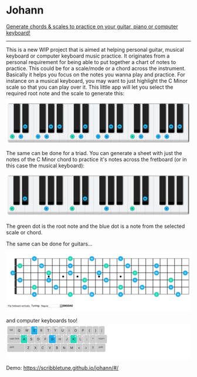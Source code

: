# Johann
[Generate chords & scales to practice on your guitar, piano or computer keyboard!](http://johann.scribbletune.com)

---

This is a new WIP project that is aimed at helping personal guitar, musical keyboard or computer keyboard music practice. It originates from a personal requirement for being able to put together a chart of notes to practice. This could be for a scale/mode or a chord across the instrument. Basically it helps you focus on the notes you wanna play and practice. For instance on a musical keyboard, you may want to just highlight the C Minor scale so that you can play over it. This little app will let you select the required root note and the scale to generate this:

![johann-piano-scale.png](./johann-piano-scale.png)

The same can be done for a triad. You can generate a sheet with just the notes of the C Minor chord to practice it's notes across the fretboard (or in this case the musical keyboard):

![johann-piano-chord.png](./johann-piano-chord.png)

The green dot is the root note and the blue dot is a note from the selected scale or chord.

The same can be done for guitars...

![johann-guitar.png](./johann-guitar.png)

and computer keyboards too!
![johann-keyboard.png](./johann-keyboard.png)

Demo: https://scribbletune.github.io/johann/#/
